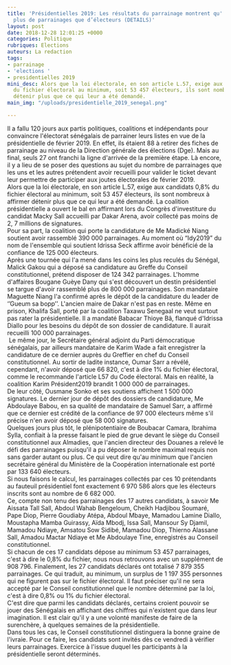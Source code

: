 ```yaml
---
title: 'Présidentielles 2019: Les résultats du parrainage montrent qu''il y''aurait
  plus de parrainages que d’électeurs (DETAILS)'
layout: post
date: 2018-12-28 12:01:25 +0000
categories: Politique
rubriques: Elections
auteurs: La redaction
tags:
- parrainage
- 'elections '
- presidentielles 2019
mini_desc: Alors que la loi électorale, en son article L.57, exige aux candidats 0,8%
  du fichier électoral au minimum, soit 53 457 électeurs, ils sont nombreux à affirmer
  détenir plus que ce qui leur a été demandé.
main_img: "/uploads/presidentielle_2019_senegal.png"

---
```

Il a fallu 120 jours aux partis politiques, coalitions et indépendants pour convaincre l'électorat sénégalais de parrainer leurs listes en vue de la présidentielle de février 2019. En effet, ils étaient 88 à retirer des fiches de parrainage au niveau de la Direction générale des élections (Dge). Mais au final, seuls 27 ont franchi la ligne d'arrivée de la première étape. Là encore, il y a lieu de se poser des questions au sujet du nombre de parrainages que les uns et les autres prétendent avoir recueilli pour valider le ticket devant leur permettre de participer aux joutes électorales de février 2019.   
Alors que la loi électorale, en son article L.57, exige aux candidats 0,8% du fichier électoral au minimum, soit 53 457 électeurs, ils sont nombreux à affirmer détenir plus que ce qui leur a été demandé. La coalition présidentielle a ouvert le bal en affirmant lors du Congrès d'investiture du candidat Macky Sall accueilli par Dakar Arena, avoir collecté pas moins de 2, 7 millions de signatures.   
Pour sa part, la coalition qui porte la candidature de Me Madické Niang soutient avoir rassemblé 390 000 parrainages. Au moment où “Idy2019” du nom de l'ensemble qui soutient Idrissa Seck affirme avoir bénéficié de la confiance de 125 000 électeurs.   
Après une tournée qui l'a mené dans les coins les plus reculés du Sénégal, Malick Gakou qui a déposé sa candidature au Greffe du Conseil constitutionnel, prétend disposer de 124 342 parrainages. L'homme d'affaires Bougane Guèye Dany qui s'est découvert un destin présidentiel se targue d'avoir rassemblé plus de 800 000 parrainages. Son mandataire Maguette Niang l'a confirmé après le dépôt de la candidature du leader de ‘’Gueum sa bopp’’. L'ancien maire de Dakar n'est pas en reste. Même en prison, Khalifa Sall, porté par la coalition Taxawu Senegaal ne veut surtout pas rater la présidentielle. Il a mandaté Babacar Thioye Bâ, flanqué d'Idrissa Diallo pour les besoins du dépôt de son dossier de candidature. Il aurait recueilli 100 000 parrainages.   
 Le même jour, le Secrétaire général adjoint du Parti démocratique sénégalais, par ailleurs mandataire de Karim Wade a fait enregistrer la candidature de ce dernier auprès du Greffier en chef du Conseil constitutionnel. Au sortir de ladite instance, Oumar Sarr a révélé, cependant, n'avoir déposé que 66 820, c'est à dire 1% du fichier électoral, comme le recommande l'article L57 du Code électoral. Mais en réalité, la coalition Karim Président2019 brandit 1 000 000 de parrainages.   
De leur côté, Ousmane Sonko et ses soutiens affichent 1 500 000 signatures. Le dernier jour de dépôt des dossiers de candidature, Me Abdoulaye Babou, en sa qualité de mandataire de Samuel Sarr, a affirmé que ce dernier est crédité de la confiance de 97 000 électeurs même s'il précise n'en avoir déposé que 58 000 signatures.   
Quelques jours plus tôt, le plénipotentiaire de Boubacar Camara, Ibrahima Sylla, confiait à la presse faisant le pied de grue devant le siège du Conseil constitutionnel aux Almadies, que l'ancien directeur des Douanes a relevé le défi des parrainages puisqu'il a pu déposer le nombre maximal requis non sans garder autant ou plus. Ce qui veut dire qu'au minimum que l'ancien secrétaire général du Ministère de la Coopération internationale est porté par 133 640 électeurs.   
Si nous faisons le calcul, les parrainages collectés par ces 10 prétendants au fauteuil présidentiel font exactement 6 970 586 alors que les électeurs inscrits sont au nombre de 6 682 000.   
Ce, compte non tenu des parrainages des 17 autres candidats, à savoir Me Aissata Tall Sall, Abdoul Wahab Bengeloum, Cheikh Hadjibou Soumaré, Pape Diop, Pierre Goudiaby Atépa, Abdoul Mbaye, Mamadou Lamine Diallo, Moustapha Mamba Guirassy, Aïda Mbodj, Issa Sall, Mansour Sy Djamil, Mamadou Ndiaye, Amsatou Sow Sidibé, Mamadou Diop, Thierno Alassane Sall, Amadou Mactar Ndiaye et Me Abdoulaye Tine, enregistrés au Conseil constitutionnel.   
Si chacun de ces 17 candidats dépose au minimum 53 457 parrainages, c'est à dire le 0,8% du fichier, nous nous retrouvons avec un supplément de 908 796. Finalement, les 27 candidats déclarés ont totalisé 7 879 355 parrainages. Ce qui traduit, au minimum, un surplus de 1 197 355 personnes qui ne figurent pas sur le fichier électoral. Il faut préciser qu'il ne sera accepté par le Conseil constitutionnel que le nombre déterminé par la loi, c'est à dire 0,8% ou 1% du fichier électoral.   
C'est dire que parmi les candidats déclarés, certains croient pouvoir se jouer des Sénégalais en affichant des chiffres qui n'existent que dans leur imagination. Il est clair qu'il y a une volonté manifeste de faire de la surenchère, à quelques semaines de la présidentielle.   
Dans tous les cas, le Conseil constitutionnel distinguera la bonne graine de l'ivraie. Pour ce faire, les candidats sont invités dès ce vendredi à vérifier leurs parrainages. Exercice à l'issue duquel les participants à la présidentielle seront déterminés.